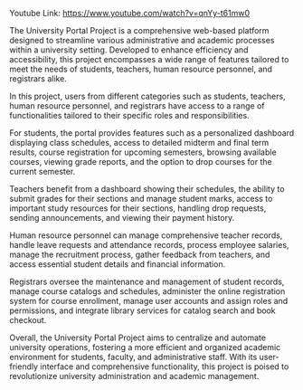 Youtube Link: https://www.youtube.com/watch?v=qnYy-t61mw0

The University Portal Project is a comprehensive web-based platform designed to streamline various administrative and academic processes within a university setting. Developed to enhance efficiency and accessibility, this project encompasses a wide range of features tailored to meet the needs of students, teachers, human resource personnel, and registrars alike.

In this project, users from different categories such as students, teachers, human resource personnel, and registrars have access to a range of functionalities tailored to their specific roles and responsibilities.

For students, the portal provides features such as a personalized dashboard displaying class schedules, access to detailed midterm and final term results, course registration for upcoming semesters, browsing available courses, viewing grade reports, and the option to drop courses for the current semester.

Teachers benefit from a dashboard showing their schedules, the ability to submit grades for their sections and manage student marks, access to important study resources for their sections, handling drop requests, sending announcements, and viewing their payment history.

Human resource personnel can manage comprehensive teacher records, handle leave requests and attendance records, process employee salaries, manage the recruitment process, gather feedback from teachers, and access essential student details and financial information.

Registrars oversee the maintenance and management of student records, manage course catalogs and schedules, administer the online registration system for course enrollment, manage user accounts and assign roles and permissions, and integrate library services for catalog search and book checkout.

Overall, the University Portal Project aims to centralize and automate university operations, fostering a more efficient and organized academic environment for students, faculty, and administrative staff. With its user-friendly interface and comprehensive functionality, this project is poised to revolutionize university administration and academic management.
